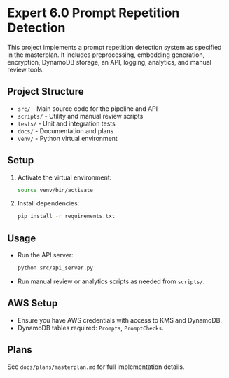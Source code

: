 # Expert 6.0 Prompt Repetition Detection

This project implements a prompt repetition detection system as specified in the masterplan. It includes preprocessing, embedding generation, encryption, DynamoDB storage, an API, logging, analytics, and manual review tools.

## Project Structure

- `src/` - Main source code for the pipeline and API
- `scripts/` - Utility and manual review scripts
- `tests/` - Unit and integration tests
- `docs/` - Documentation and plans
- `venv/` - Python virtual environment

## Setup

1. Activate the virtual environment:
   ```bash
   source venv/bin/activate
   ```
2. Install dependencies:
   ```bash
   pip install -r requirements.txt
   ```

## Usage

- Run the API server:
  ```bash
  python src/api_server.py
  ```
- Run manual review or analytics scripts as needed from `scripts/`.

## AWS Setup
- Ensure you have AWS credentials with access to KMS and DynamoDB.
- DynamoDB tables required: `Prompts`, `PromptChecks`.

## Plans
See `docs/plans/masterplan.md` for full implementation details. 